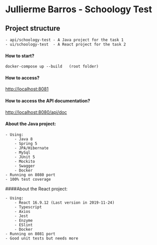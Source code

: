 # Jullierme Barros - Schoology Test

## Project structure
    - api/schoology-test - A Java project for the task 1
    - ui/schoology-test  - A React project for the task 2

#### How to start?

    docker-compose up --build   (root folder)

#### How to access?

[http://localhost:8081](http://localhost:8081)

#### How to access the API documentation?

[http://localhost:8080/api/doc](http://localhost:8080/api/doc)

#### About the Java project:

    - Using:
        - Java 8
        - Spring 5
        - JPA/Hibernate
        - MySql
        - JUnit 5
        - Mockito
        - Swagger
        - Docker
    - Running on 8080 port 
    - 100% test coverage

####About the React project:

    - Using:
        - React 16.9.12 (Last version in 2019-11-24)
        - Typescript 
        - Axios
        - Jest
        - Enzyme
        - ESlint
        - Docker
    - Running on 8081 port 
    - Good unit tests but needs more
